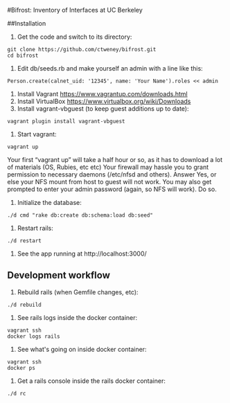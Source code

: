 #Bifrost: Inventory of Interfaces at UC Berkeley

##Installation

1. Get the code and switch to its directory:

  ```
  git clone https://github.com/ctweney/bifrost.git
  cd bifrost
  ```
1. Edit db/seeds.rb and make yourself an admin with a line like this:

  ```
  Person.create(calnet_uid: '12345', name: 'Your Name').roles << admin
  ```
1. Install Vagrant https://www.vagrantup.com/downloads.html
1. Install VirtualBox  https://www.virtualbox.org/wiki/Downloads
1. Install vagrant-vbguest (to keep guest additions up to date):

  ```
  vagrant plugin install vagrant-vbguest
  ```
1. Start vagrant:

  ```
  vagrant up
  ```

  Your first “vagrant up” will take a half hour or so, as it has to download a lot of materials (OS, Rubies, etc etc)
  Your firewall may hassle you to grant permission to necessary daemons (/etc/nfsd and others). Answer Yes, or else your NFS mount from host to guest will not work.
  You may also get prompted to enter your admin password (again, so NFS will work). Do so.
1. Initialize the database:

  ```
  ./d cmd "rake db:create db:schema:load db:seed"
  ```
1. Restart rails:

  ```
  ./d restart
  ```

1. See the app running at http://localhost:3000/

## Development workflow
1. Rebuild rails (when Gemfile changes, etc):

  ```
  ./d rebuild
  ```
1. See rails logs inside the docker container:

  ```
  vagrant ssh
  docker logs rails
  ```
1. See what's going on inside docker container:

  ```
  vagrant ssh
  docker ps
  ```
1. Get a rails console inside the rails docker container:

  ```
  ./d rc
  ```
